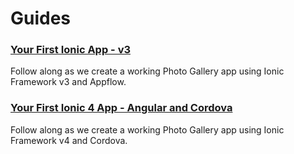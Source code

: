 # Guides

### [Your First Ionic App - v3](/docs/developer-resources/guides/first-app-v3/intro)
Follow along as we create a working Photo Gallery app using Ionic Framework v3 and Appflow.

### [Your First Ionic 4 App - Angular and Cordova](/docs/developer-resources/guides/first-app-v4/intro)
Follow along as we create a working Photo Gallery app using Ionic Framework v4 and Cordova.
